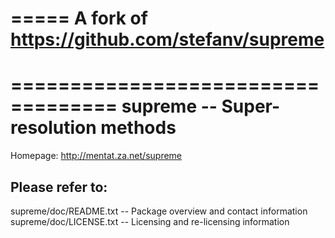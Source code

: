 =====
A fork of https://github.com/stefanv/supreme
=====

===================================
supreme -- Super-resolution methods
===================================

Homepage: http://mentat.za.net/supreme

Please refer to:
----------------

  supreme/doc/README.txt  --  Package overview and contact information
  supreme/doc/LICENSE.txt --  Licensing and re-licensing information
